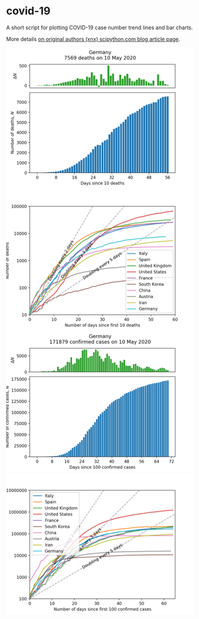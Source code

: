 # covid-19
A short script for plotting COVID-19 case number trend lines and bar charts.

More details [on original authors (xnx) scipython.com blog article page](https://scipython.com/blog/plotting-covid-19-case-growth-charts/).

![COVID-19 death data for Germany](imgdir/germany-20200511-deaths.png)
![COVID-19 death trends for 10 countries](imgdir/country-comparison-20200511-deaths.png)
![COVID-19 case data for Germany](imgdir/germany-20200511-cases.png)
![COVID-19 case trends for 10 countries](imgdir/country-comparison-20200511-cases.png)
